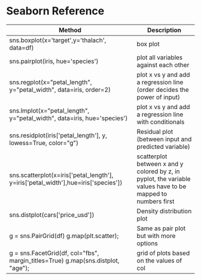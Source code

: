 # Seaborn Reference

| Method                                                                             | Description                                                                                                 |
| ---------------------------------------------------------------------------------- | ----------------------------------------------------------------------------------------------------------- |
| sns.boxplot(x='target',y='thalach', data=df)                                       | box plot                                                                                                    |
| sns.pairplot(iris, hue='species')                                                  | plot all variables against each other                                                                       |
| sns.regplot(x="petal_length", y="petal_width", data=iris, order=2)                 | plot x vs y and add a regression line (order decides the power of input)                                    |
| sns.lmplot(x="petal_length", y="petal_width", data=iris, hue='species')            | plot x vs y and add a regression line with conditionals                                                     |
| sns.residplot(iris['petal_length'], y, lowess=True, color="g")                     | Residual plot (between input and predicted variable)                                                        |
| sns.scatterplot(x=iris['petal_length'], y=iris['petal_width'],hue=iris['species']) | scatterplot between x and y colored by z, in pyplot, the variable values have to be mapped to numbers first |
| sns.distplot(cars['price_usd'])                                                    | Density distribution plot                                                                                   |
| g = sns.PairGrid(df) g.map(plt.scatter);                                           | Same as pair plot but with more options                                                                     |
| g = sns.FacetGrid(df, col="fbs", margin_titles=True) g.map(sns.distplot, "age");   | grid of plots based on the values of col                                                                    |
